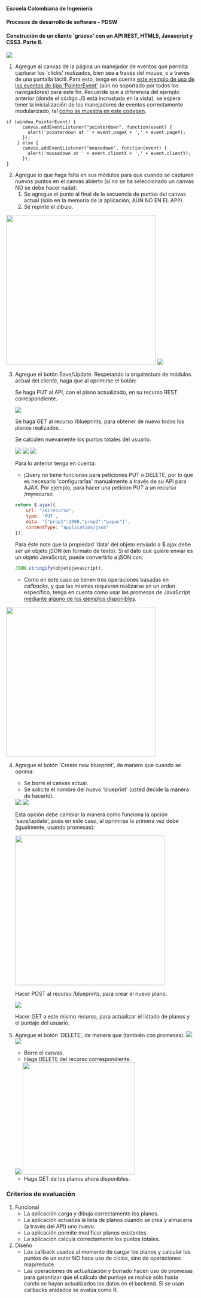 #### Escuela Colombiana de Ingeniería
#### Procesos de desarrollo de software - PDSW
#### Construción de un cliente 'grueso' con un API REST, HTML5, Javascript y CSS3. Parte II.

![](img/mock2.png)

1. Agregue al canvas de la página un manejador de eventos que permita capturar los 'clicks' realizados, bien sea a través del mouse, o a través de una pantalla táctil. Para esto, tenga en cuenta [este ejemplo de uso de los eventos de tipo 'PointerEvent'](https://mobiforge.com/design-development/html5-pointer-events-api-combining-touch-mouse-and-pen) (aún no soportado por todos los navegadores) para este fin. Recuerde que a diferencia del ejemplo anterior (donde el código JS está incrustado en la vista), se espera tener la inicialización de los manejadores de eventos correctamente modularizado, tal [como se muestra en este codepen](https://codepen.io/hcadavid/pen/BwWbrw).

```
if (window.PointerEvent) {
      canvas.addEventListener("pointerdown", function(event) {
        alert('pointerdown at ' + event.pageX + ',' + event.pageY);
      });
    } else {
      canvas.addEventListener("mousedown", function(event) {
        alert('mousedown at ' + event.clientX + ',' + event.clientY);
      });
}
```

2. Agregue lo que haga falta en sus módulos para que cuando se capturen nuevos puntos en el canvas abierto (si no se ha seleccionado un canvas NO se debe hacer nada):
	1. Se agregue el punto al final de la secuencia de puntos del canvas actual (sólo en la memoria de la aplicación, AÚN NO EN EL API!).
	2. Se repinte el dibujo.

<img src="img/punto 2.1.png" width="400px">
<img src="img/punto2.2.png">

3. Agregue el botón Save/Update. Respetando la arquitectura de módulos actual del cliente, haga que al oprimirse el botón:
   
	Se haga PUT al API, con el plano actualizado, en su recurso REST correspondiente.

	<img src="img/punto3.4.png">
	
	Se haga GET al recurso /blueprints, para obtener de nuevo todos los planos realizados.

	Se calculen nuevamente los puntos totales del usuario.

	<img src="img/punto3.1.png">
	<img src="img/punto3.2.png">
	<img src="img/punto3.3.png">
	
	Para lo anterior tenga en cuenta:

	* jQuery no tiene funciones para peticiones PUT o DELETE, por lo que es necesario 'configurarlas' manualmente a través de su API para AJAX. Por ejemplo, para hacer una peticion PUT a un recurso /myrecurso:

	```javascript
    return $.ajax({
        url: "/mirecurso",
        type: 'PUT',
        data: '{"prop1":1000,"prop2":"papas"}',
        contentType: "application/json"
    });
    
	```
	Para éste note que la propiedad 'data' del objeto enviado a $.ajax debe ser un objeto jSON (en formato de texto). Si el dato que quiere enviar es un objeto JavaScript, puede convertirlo a jSON con: 
	
	```javascript
	JSON.stringify(objetojavascript),
	```
	* Como en este caso se tienen tres operaciones basadas en _callbacks_, y que las mismas requieren realizarse en un orden específico, tenga en cuenta cómo usar las promesas de JavaScript [mediante alguno de los ejemplos disponibles](http://codepen.io/hcadavid/pen/jrwdgK).

<img src="img/punto3.5.png" width="400px">

4. Agregue el botón 'Create new blueprint', de manera que cuando se oprima: 
	* Se borre el canvas actual.
	* Se solicite el nombre del nuevo 'blueprint' (usted decide la manera de hacerlo).

	<img src="img/punto4.1.png">
	<img src="img/punto4.2.png">
	
	Esta opción debe cambiar la manera como funciona la opción 'save/update', pues en este caso, 	al oprimirse la primera vez debe (igualmente, usando promesas):

	<img src="img/punto4.4.png" width="400px">

	Hacer POST al recurso /blueprints, para crear el nuevo plano.
	
	<img src="img/punto4.3.png">
	
	Hacer GET a este mismo recurso, para actualizar el listado de planos y el puntaje del 			usuario.

5. Agregue el botón 'DELETE', de manera que (también con promesas):
	<img src="img/punto5.1.png">
	<img src="img/punto5.2.png">
	* Borre el canvas.
	* Haga DELETE del recurso correspondiente.
	<img src="img/punto5.3.png">
	<img src="img/punto5.4.png" width="300px">
	
	* Haga GET de los planos ahora disponibles.

### Criterios de evaluación

1. Funcional
	* La aplicación carga y dibuja correctamente los planos.
	* La aplicación actualiza la lista de planos cuando se crea y almacena (a través del API) uno nuevo.
	* La aplicación permite modificar planos existentes.
	* La aplicación calcula correctamente los puntos totales.
2. Diseño
	* Los callback usados al momento de cargar los planos y calcular los puntos de un autor NO hace uso de ciclos, sino de operaciones map/reduce.
	* Las operaciones de actualización y borrado hacen uso de promesas para garantizar que el cálculo del puntaje se realice sólo hasta cando se hayan actualizados los datos en el backend. Si se usan callbacks anidados se evalúa como R.
	
